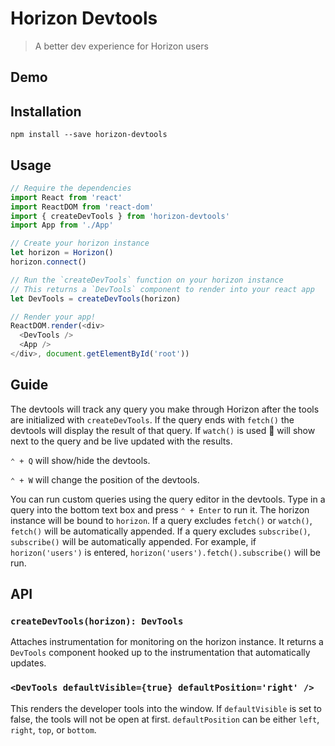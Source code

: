 # Horizon Devtools

> A better dev experience for Horizon users

## Demo

## Installation

```
npm install --save horizon-devtools
```

## Usage

```js
// Require the dependencies
import React from 'react'
import ReactDOM from 'react-dom'
import { createDevTools } from 'horizon-devtools'
import App from './App'

// Create your horizon instance
let horizon = Horizon()
horizon.connect()

// Run the `createDevTools` function on your horizon instance
// This returns a `DevTools` component to render into your react app
let DevTools = createDevTools(horizon)

// Render your app!
ReactDOM.render(<div>
  <DevTools />
  <App />
</div>, document.getElementById('root'))
```

## Guide

The devtools will track any query you make through Horizon after the tools are
initialized with `createDevTools`. If the query ends with `fetch()` the devtools
will display the result of that query. If `watch()` is used 🔄 will
show next to the query and be live updated with the results.

`⌃ + Q` will show/hide the devtools.

`⌃ + W` will change the position of the devtools.

You can run custom queries using the query editor in the devtools. Type in a
query into the bottom text box and press `⌃ + Enter` to run it. The horizon
instance will be bound to `horizon`. If a query excludes `fetch()` or `watch()`,
`fetch()` will be automatically appended. If a query excludes `subscribe()`,
`subscribe()` will be automatically appended. For example, if `horizon('users')`
is entered, `horizon('users').fetch().subscribe()` will be run. 

## API

### `createDevTools(horizon): DevTools`

Attaches instrumentation for monitoring on the horizon instance. It returns
a `DevTools` component hooked up to the instrumentation that automatically
updates.

### `<DevTools defaultVisible={true} defaultPosition='right' />`

This renders the developer tools into the window. If `defaultVisible` is set
to false, the tools will not be open at first. `defaultPosition` can be either
`left`, `right`, `top`, or `bottom`.
